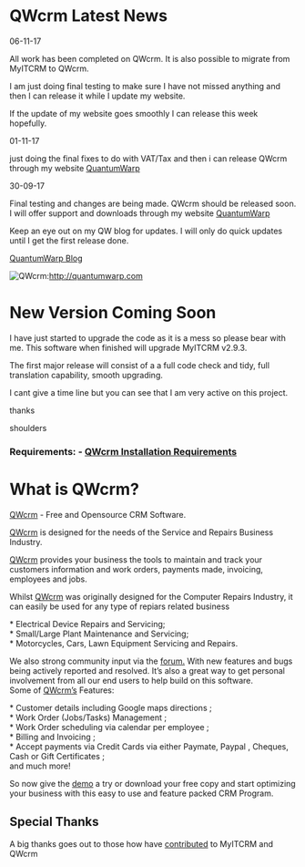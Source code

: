 # QWcrm Latest News

06-11-17

All work has been completed on QWcrm. It is also possible to migrate
from MyITCRM to QWcrm.

I am just doing final testing to make sure I have not missed anything
and then I can release it while I update my website.

If the update of my website goes smoothly I can release this week
hopefully.

01-11-17

just doing the final fixes to do with VAT/Tax and then i can release
QWcrm through my website [QuantumWarp](https://quantumwarp.com/)

30-09-17

Final testing and changes are being made. QWcrm should be released soon.
I will offer support and downloads through my website
[QuantumWarp](https://quantumwarp.com/)

Keep an eye out on my QW blog for updates. I will only do quick updates
until I get the first release done.

[QuantumWarp
Blog](https://quantumwarp.com/blog)

![QWcrm](https://quantumwarp.com/images/common/Quantumwarp-Logo-Black-GitHub.png
"QWcrm"):http://quantumwarp.com

# New Version Coming Soon

I have just started to upgrade the code as it is a mess so please bear
with me. This software when finished will upgrade MyITCRM v2.9.3.

The first major release will consist of a a full code check and tidy,
full translation capability, smooth upgrading.

I cant give a time line but you can see that I am very active on this
project.

thanks

shoulders

### Requirements: - [QWcrm Installation Requirements](https://github.com/shoulders/qwcrm/wiki/Installation-on-Web-Host)

# What is QWcrm?

[QWcrm](http://quantumwarp.com) - Free and Opensource CRM Software.

[QWcrm](http://quantumwarp.com) is designed for the needs of the Service
and Repairs Business Industry.

[QWcrm](http://quantumwarp.com) provides your business the tools to
maintain and track your customers information and work orders, payments
made, invoicing, employees and jobs.

Whilst [QWcrm](http://quantumwarp.com) was originally designed for the
Computer Repairs Industry, it can easily be used for any type of repiars
related business

\* Electrical Device Repairs and Servicing;  
\* Small/Large Plant Maintenance and Servicing;  
\* Motorcycles, Cars, Lawn Equipment Servicing and Repairs.

We also strong community input via the
[forum.](http://quantumwarp.com/forum/) With new features and bugs being
actively reported and resolved. It’s also a great way to get personal
involvement from all our end users to help build on this software.  
Some of [QWcrm’s](http://quantumwarp.com) Features:

\* Customer details including Google maps directions ;  
\* Work Order (Jobs/Tasks) Management ;  
\* Work Order scheduling via calendar per employee ;  
\* Billing and Invoicing ;  
\* Accept payments via Credit Cards via either Paymate, Paypal ,
Cheques, Cash or Gift Certificates ;  
and much more\!

So now give the [demo](http://demo.quantumwarp.com) a try or download
your free copy and start optimizing your business with this easy to use
and feature packed CRM Program.

## Special Thanks

A big thanks goes out to those how have
[contributed](https://github.com/shoulders/qwcrm/contributors) to MyITCRM and QWcrm